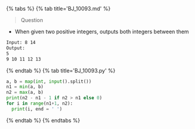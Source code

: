 {% tabs %}
{% tab title='BJ_10093.md' %}

> Question

* When given two positive integers, outputs both integers between them

```txt
Input: 8 14
Output:
5
9 10 11 12 13
```

{% endtab %}
{% tab title='BJ_10093.py' %}

```py
a, b = map(int, input().split())
n1 = min(a, b)
n2 = max(a, b)
print(n2 - n1 - 1 if n2 > n1 else 0)
for i in range(n1+1, n2):
  print(i, end = ' ')
```

{% endtab %}
{% endtabs %}

